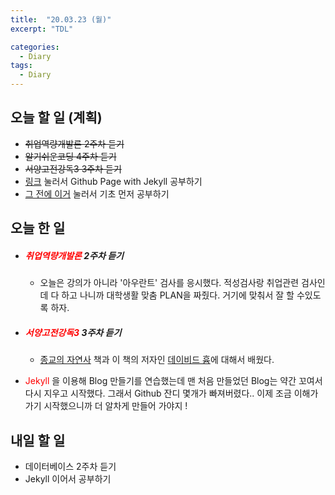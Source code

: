 ```yaml
---
title:  "20.03.23 (월)"
excerpt: "TDL"

categories:
  - Diary
tags:
  - Diary
---
```


## 오늘 할 일 (계획)

- ~~취업역량개발론 2주차 듣기~~
- ~~알기쉬운코딩 4주차 듣기~~
- ~~서양고전강독3 3주차 듣기~~
- [링크](https://devinlife.com/howto/) 눌러서 Github Page with Jekyll 공부하기
- [그 전에 이거](https://nolboo.kim/blog/2013/10/15/free-blog-with-github-jekyll/) 눌러서 기초 먼저 공부하기

## 오늘 한 일

- ##### <span style="color: red">취업역량개발론</span> 2주차 듣기

  - 오늘은 강의가 아니라 '아우란트' 검사를 응시했다. 적성검사랑 취업관련 검사인데 다 하고 나니까 대학생활 맞춤 PLAN을 짜줬다. 거기에 맞춰서 잘 할 수있도록 하자.

- ##### <span style="color: red">서양고전강독3</span> 3주차 듣기

  - [종교의 자연사](https://blog.naver.com/opinion100/54210736) 책과 이 책의 저자인 [데이비드 흄](https://terms.naver.com/entry.nhn?docId=1156371&cid=40942&categoryId=40343)에 대해서 배웠다.  

- <span style="color: red">Jekyll</span> 을 이용해 Blog 만들기를 연습했는데 맨 처음 만들었던 Blog는 약간 꼬여서 다시 지우고 시작했다. 그래서 Github 잔디 몇개가 빠져버렸다.. 이제 조금 이해가 가기 시작했으니까 더 알차게 만들어 가야지 !

## 내일 할 일

- 데이터베이스 2주차 듣기
- Jekyll 이어서 공부하기

